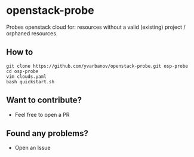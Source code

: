 # openstack-probe
Probes openstack cloud for: resources without a valid (existing) project / orphaned resources.

## How to
```console
git clone https://github.com/yvarbanov/openstack-probe.git osp-probe
cd osp-probe
vim clouds.yaml
bash quickstart.sh
```

## Want to contribute?
-  Feel free to open a PR

## Found any problems?
- Open an Issue